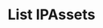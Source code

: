 ---
title: List IPAssets
excerpt: Retrieve a paginated, filtered list of IPAssets
api:
  file: swagger.json
  operationId: post_api-v3-assets
hidden: false
---